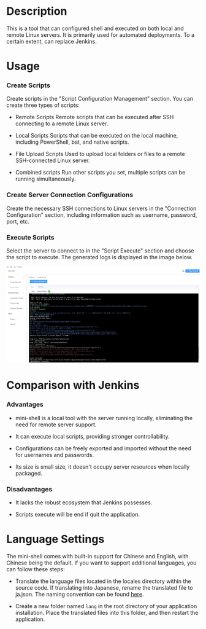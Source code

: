 # Description
This is a tool that can configured shell and executed on both local and remote Linux servers. It is primarily used for automated deployments. To a certain extent, can replace Jenkins.

# Usage
### Create Scripts
Create scripts in the "Script Configuration Management" section. You can create three types of scripts:


- Remote Scripts
Remote scripts that can be executed after SSH connecting to a remote Linux server.

- Local Scripts
Scripts that can be executed on the local machine, including PowerShell, bat, and native scripts.

- File Upload Scripts
Used to upload local folders or files to a remote SSH-connected Linux server.

- Combined scripts
Run other scripts you set, multiple scripts can be running simultaneously.

### Create Server Connection Configurations
Create the necessary SSH connections to Linux servers in the "Connection Configuration" section, including information such as username, password, port, etc.

### Execute Scripts
Select the server to connect to in the "Script Execute" section and choose the script to execute.
The generated logs is displayed in the image below.

![basic usage](./img/execute.png)
# Comparison with Jenkins
### Advantages
- mini-shell is a local tool with the server running locally, eliminating the need for remote server support.

- It can execute local scripts, providing stronger controllability.

- Configurations can be freely exported and imported without the need for usernames and passwords.

- Its size is small size, it doesn't occupy server resources when locally packaged.

### Disadvantages
- It lacks the robust ecosystem that Jenkins possesses.

- Scripts execute will be end if quit the application.

# Language Settings
The mini-shell comes with built-in support for Chinese and English, with Chinese being the default. If you want to support additional languages, you can follow these steps:

- Translate the language files located in the locales directory within the source code. If translating into Japanese, rename the translated file to ja.json. The naming convention can be found [here](https://element-plus.org/en-US/guide/i18n.html).

- Create a new folder named `lang` in the root directory of your application installation. Place the translated files into this folder, and then restart the application.
